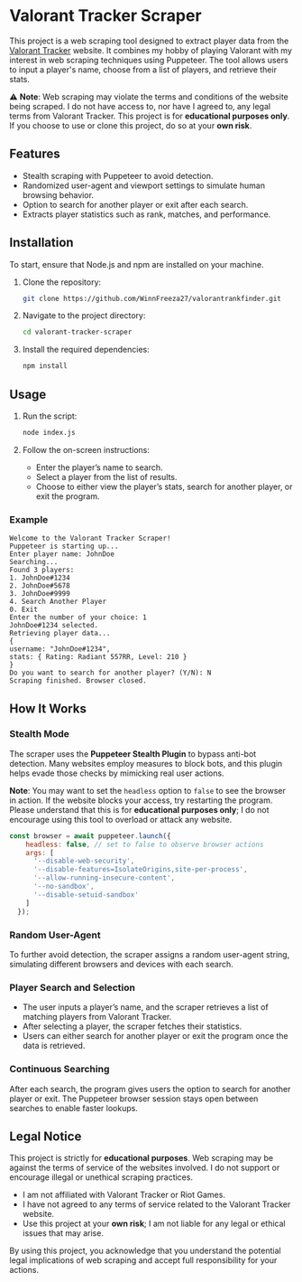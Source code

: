 # Valorant Tracker Scraper

This project is a web scraping tool designed to extract player data from the [Valorant Tracker](https://tracker.gg/valorant) website. It combines my hobby of playing Valorant with my interest in web scraping techniques using Puppeteer. The tool allows users to input a player's name, choose from a list of players, and retrieve their stats.

⚠️ **Note**: Web scraping may violate the terms and conditions of the website being scraped. I do not have access to, nor have I agreed to, any legal terms from Valorant Tracker. This project is for **educational purposes only**. If you choose to use or clone this project, do so at your **own risk**.

## Features

- Stealth scraping with Puppeteer to avoid detection.
- Randomized user-agent and viewport settings to simulate human browsing behavior.
- Option to search for another player or exit after each search.
- Extracts player statistics such as rank, matches, and performance.


## Installation

To start, ensure that Node.js and npm are installed on your machine.


1. Clone the repository:
   ```bash
   git clone https://github.com/WinnFreeza27/valorantrankfinder.git
   ```

2. Navigate to the project directory:
   ```bash
   cd valorant-tracker-scraper
   ```

3. Install the required dependencies:
   ```bash
   npm install
   ```

## Usage

1. Run the script:
   ```bash
   node index.js
   ```

2. Follow the on-screen instructions:
   - Enter the player’s name to search.
   - Select a player from the list of results.
   - Choose to either view the player’s stats, search for another player, or exit the program.

### Example

```
Welcome to the Valorant Tracker Scraper!
Puppeteer is starting up...
Enter player name: JohnDoe
Searching...
Found 3 players:
1. JohnDoe#1234
2. JohnDoe#5678
3. JohnDoe#9999
4. Search Another Player
0. Exit
Enter the number of your choice: 1
JohnDoe#1234 selected.
Retrieving player data...
{
username: "JohnDoe#1234",
stats: { Rating: Radiant 557RR, Level: 210 }
}
Do you want to search for another player? (Y/N): N
Scraping finished. Browser closed.
```

## How It Works

### Stealth Mode

The scraper uses the **Puppeteer Stealth Plugin** to bypass anti-bot detection. Many websites employ measures to block bots, and this plugin helps evade those checks by mimicking real user actions.

**Note**: You may want to set the `headless` option to `false` to see the browser in action. If the website blocks your access, try restarting the program. Please understand that this is for **educational purposes only**; I do not encourage using this tool to overload or attack any website.

```javascript
const browser = await puppeteer.launch({
    headless: false, // set to false to observe browser actions
    args: [
      '--disable-web-security',
      '--disable-features=IsolateOrigins,site-per-process',
      '--allow-running-insecure-content',
      '--no-sandbox',
      '--disable-setuid-sandbox'
    ]
  });
```

### Random User-Agent

To further avoid detection, the scraper assigns a random user-agent string, simulating different browsers and devices with each search.

### Player Search and Selection

- The user inputs a player’s name, and the scraper retrieves a list of matching players from Valorant Tracker.
- After selecting a player, the scraper fetches their statistics.
- Users can either search for another player or exit the program once the data is retrieved.

### Continuous Searching

After each search, the program gives users the option to search for another player or exit. The Puppeteer browser session stays open between searches to enable faster lookups.

## Legal Notice

This project is strictly for **educational purposes**. Web scraping may be against the terms of service of the websites involved. I do not support or encourage illegal or unethical scraping practices.

- I am not affiliated with Valorant Tracker or Riot Games.
- I have not agreed to any terms of service related to the Valorant Tracker website.
- Use this project at your **own risk**; I am not liable for any legal or ethical issues that may arise.

By using this project, you acknowledge that you understand the potential legal implications of web scraping and accept full responsibility for your actions.
